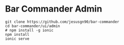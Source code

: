 # Bar Commander Admin

```
git clone https://github.com/jesusgn90/bar-commander
cd bar-commander/ui/admin
# npm install -g ionic
npm install
ionic serve
```